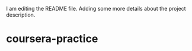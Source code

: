 I am editing the README file. Adding some more details about the project description.
# coursera-practice
